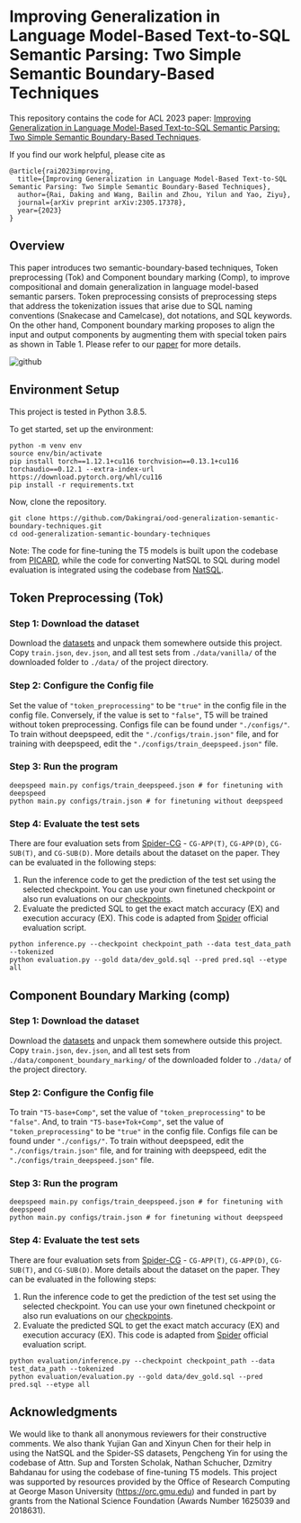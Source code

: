 # Improving Generalization in Language Model-Based Text-to-SQL Semantic Parsing: Two Simple Semantic Boundary-Based Techniques
This repository contains the code for ACL 2023 paper: [Improving Generalization in Language Model-Based Text-to-SQL Semantic Parsing: Two Simple Semantic Boundary-Based Techniques](https://arxiv.org/abs/2305.17378).

If you find our work helpful, please cite as
```
@article{rai2023improving,
  title={Improving Generalization in Language Model-Based Text-to-SQL Semantic Parsing: Two Simple Semantic Boundary-Based Techniques},
  author={Rai, Daking and Wang, Bailin and Zhou, Yilun and Yao, Ziyu},
  journal={arXiv preprint arXiv:2305.17378},
  year={2023}
}
```


## Overview
This paper introduces two semantic-boundary-based techniques, Token preprocessing (Tok) and Component boundary marking (Comp), to improve compositional and domain generalization in language model-based semantic parsers. Token preprocessing consists of preprocessing steps that address the tokenization issues that arise due to SQL naming conventions (Snakecase and Camelcase), dot notations, and SQL keywords. On the other hand, Component boundary marking proposes to align the input and output components by augmenting them with special token pairs as shown in Table 1. Please refer to our [paper](https://arxiv.org/abs/2305.17378) for more details.

![github](https://github.com/Dakingrai/ood-generalization-semantic-boundary-techniques/assets/3531451/0fb9eff6-19a7-49c0-8f46-a48130545dfd)

## Environment Setup
This project is tested in Python 3.8.5.

To get started, set up the environment:
```
python -m venv env 
source env/bin/activate
pip install torch==1.12.1+cu116 torchvision==0.13.1+cu116 torchaudio==0.12.1 --extra-index-url https://download.pytorch.org/whl/cu116
pip install -r requirements.txt
```

Now, clone the repository. 
```
git clone https://github.com/Dakingrai/ood-generalization-semantic-boundary-techniques.git
cd ood-generalization-semantic-boundary-techniques
```
Note: The code for fine-tuning the T5 models is built upon the codebase from [PICARD](https://github.com/ServiceNow/picard), while the code for converting NatSQL to SQL during model evaluation is integrated using the codebase from [NatSQL](https://github.com/ygan/NatSQL). 

## Token Preprocessing (Tok)
### Step 1: Download the dataset
Download the [datasets](https://gmuedu-my.sharepoint.com/:f:/g/personal/drai2_gmu_edu/EpGaXUlbZ2JEj47w1vNN4z4BKjgvseGeGMirT125Xw85gg?e=Mw9tFz) and unpack them somewhere outside this project. Copy `train.json`, `dev.json`, and all test sets from `./data/vanilla/` of the downloaded folder to `./data/` of the project directory.
### Step 2: Configure the Config file
Set the value of `"token_preprocessing"` to be `"true"` in the config file in the config file. Conversely, if the value is set to `"false"`, T5 will be trained without token preprocessing. Configs file can be found under `"./configs/"`. To train without deepspeed, edit the `"./configs/train.json"` file, and for training with deepspeed, edit the `"./configs/train_deepspeed.json"` file.
### Step 3: Run the program
```
deepspeed main.py configs/train_deepspeed.json # for finetuning with deepspeed
python main.py configs/train.json # for finetuning without deepspeed
```
### Step 4: Evaluate the test sets
There are four evaluation sets from [Spider-CG](https://arxiv.org/abs/2205.02054) - `CG-APP(T)`, `CG-APP(D)`, `CG-SUB(T)`, and `CG-SUB(D)`. More details about the dataset on the paper. They can be evaluated in the following steps:
1. Run the inference code to get the prediction of the test set using the selected checkpoint. You can use your own finetuned checkpoint or also run evaluations on our [checkpoints](https://gmuedu-my.sharepoint.com/:f:/g/personal/drai2_gmu_edu/EpGaXUlbZ2JEj47w1vNN4z4BKjgvseGeGMirT125Xw85gg?e=Mw9tFz).
2. Evaluate the predicted SQL to get the exact match accuracy (EX) and execution accuracy (EX). This code is adapted from [Spider](https://github.com/taoyds/spider) official evaluation script.
```
python inference.py --checkpoint checkpoint_path --data test_data_path --tokenized 
python evaluation.py --gold data/dev_gold.sql --pred pred.sql --etype all
```
## Component Boundary Marking (comp)
### Step 1: Download the dataset
Download the [datasets](https://gmuedu-my.sharepoint.com/:f:/g/personal/drai2_gmu_edu/EpGaXUlbZ2JEj47w1vNN4z4BKjgvseGeGMirT125Xw85gg?e=Mw9tFz) and unpack them somewhere outside this project. Copy `train.json`, `dev.json`, and all test sets from `./data/component_boundary_marking/` of the downloaded folder to `./data/` of the project directory.
### Step 2: Configure the Config file
To train `"T5-base+Comp"`, set the value of `"token_preprocessing"` to be `"false"`. And, to train `"T5-base+Tok+Comp"`, set the value of `"token_preprocessing"` to be `"true"` in the config file. Configs file can be found under `"./configs/"`. To train without deepspeed, edit  the `"./configs/train.json"` file, and for training with deepspeed, edit the `"./configs/train_deepspeed.json"` file.
### Step 3: Run the program
```
deepspeed main.py configs/train_deepspeed.json # for finetuning with deepspeed
python main.py configs/train.json # for finetuning without deepspeed
```

### Step 4: Evaluate the test sets
There are four evaluation sets from [Spider-CG](https://arxiv.org/abs/2205.02054) - `CG-APP(T)`, `CG-APP(D)`, `CG-SUB(T)`, and `CG-SUB(D)`. More details about the dataset on the paper. They can be evaluated in the following steps:
1. Run the inference code to get the prediction of the test set using the selected checkpoint. You can use your own finetuned checkpoint or also run evaluations on our [checkpoints](https://gmuedu-my.sharepoint.com/:f:/g/personal/drai2_gmu_edu/EpGaXUlbZ2JEj47w1vNN4z4BKjgvseGeGMirT125Xw85gg?e=Mw9tFz).
2. Evaluate the predicted SQL to get the exact match accuracy (EX) and execution accuracy (EX). This code is adapted from [Spider](https://github.com/taoyds/spider) official evaluation script.
```
python evaluation/inference.py --checkpoint checkpoint_path --data test_data_path --tokenized 
python evaluation/evaluation.py --gold data/dev_gold.sql --pred pred.sql --etype all 
```
## Acknowledgments
We would like to thank all anonymous reviewers for their constructive comments. We also thank Yujian Gan and Xinyun Chen for their help in using the NatSQL and the Spider-SS datasets,
Pengcheng Yin for using the codebase of Attn. Sup and Torsten Scholak, Nathan Schucher, Dzmitry Bahdanau for using the codebase of fine-tuning T5 models. This project was supported by resources provided by the Office of Research Computing at George Mason University (https://orc.gmu.edu) and funded in part by grants from the National Science Foundation (Awards Number 1625039 and 2018631).
 

